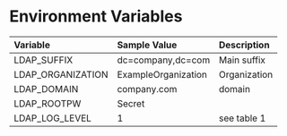 # Environment Variables

| Variable | Sample Value | Description |
| :----------- | :------------- | :----------------- |
|LDAP_SUFFIX | dc=company,dc=com | Main suffix |
|LDAP_ORGANIZATION | ExampleOrganization | Organization |
|LDAP_DOMAIN|company.com| domain |
|LDAP_ROOTPW|Secret||
|LDAP_LOG_LEVEL|1 | see table 1|